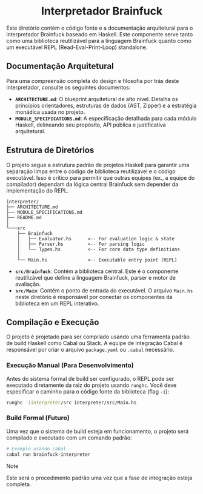<div align="center">

# Interpretador Brainfuck

</div>

Este diretório contém o código fonte e a documentação arquitetural para o interpretador Brainfuck baseado em Haskell. Este componente serve tanto como uma biblioteca reutilizável para a linguagem Brainfuck quanto como um executável REPL (Read-Eval-Print-Loop) standalone.

## Documentação Arquitetural

Para uma compreensão completa do design e filosofia por trás deste interpretador, consulte os seguintes documentos:

- **`ARCHITECTURE.md`**: O blueprint arquitetural de alto nível. Detalha os princípios orientadores, estruturas de dados (AST, Zipper) e a estratégia monádica usada no projeto.
- **`MODULE_SPECIFICATIONS.md`**: A especificação detalhada para cada módulo Haskell, delineando seu propósito, API pública e justificativa arquitetural.

## Estrutura de Diretórios

O projeto segue a estrutura padrão de projetos Haskell para garantir uma separação limpa entre o código de biblioteca reutilizável e o código executável. Isso é crítico para permitir que outras equipes (ex., a equipe do compilador) dependam da lógica central Brainfuck sem depender da implementação do REPL.

```
interpreter/
├── ARCHITECTURE.md
├── MODULE_SPECIFICATIONS.md
├── README.md
│
└───src
    ├── Brainfuck
    │   ├── Evaluator.hs      <-- For evaluation logic & state
    │   ├── Parser.hs         <-- For parsing logic
    │   └── Types.hs          <-- For core data type definitions
    │
    └── Main.hs               <-- Executable entry point (REPL)
```

- **`src/Brainfuck`**: Contém a biblioteca central. Este é o componente reutilizável que define a linguagem Brainfuck, parser e motor de avaliação.
- **`src/Main`**: Contém o ponto de entrada do executável. O arquivo `Main.hs` neste diretório é responsável por conectar os componentes da biblioteca em um REPL interativo.

## Compilação e Execução

O projeto é projetado para ser compilado usando uma ferramenta padrão de build Haskell como Cabal ou Stack. A equipe de integração Cabal é responsável por criar o arquivo `package.yaml` ou `.cabal` necessário.

### Execução Manual (Para Desenvolvimento)

Antes do sistema formal de build ser configurado, o REPL pode ser executado diretamente da raiz do projeto usando `runghc`. Você deve especificar o caminho para o código fonte da biblioteca (flag `-i`):

```bash
runghc -iinterpreter/src interpreter/src/Main.hs
```

### Build Formal (Futuro)

Uma vez que o sistema de build esteja em funcionamento, o projeto será compilado e executado com um comando padrão:

```bash
# Exemplo usando cabal
cabal run brainfuck-interpreter
```

> [!NOTE]
> Este será o procedimento padrão uma vez que a fase de integração esteja completa.

